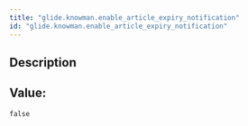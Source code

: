 ```yaml
---
title: "glide.knowman.enable_article_expiry_notification"
id: "glide.knowman.enable_article_expiry_notification"
---
```

## Description



## Value: 
```
false
```